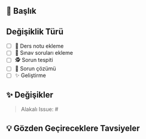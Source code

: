 <!-- Yardımın ve desteğin için teşekkürler. Detaylı bilgiler için  contributing dosyasına bakabilirsin. -->

## 📑 Başlık
<!-- Değişikliği özetleyen başlık, hangi issue'ye çözüm buluyorsa onunu ID'si (Örn: #12) -->

## Değişiklik Türü

- [ ] 📘 Ders notu ekleme
- [ ] 📃 Sınav soruları ekleme
- [ ] 🕵️‍ Sorun tespiti
- [ ] 🐛 Sorun çözümü
- [ ] ✨ Geliştirme

## ✨ Değişikler
<!--
- Pull Request'te değiştirdiğin özellikler nelerdir?
- Issue'ye bağlı ise #'nın yanına sadece issue numarasını yazın
-->

> Alakalı Issue: #

## 💡 Gözden Geçireceklere Tavsiyeler
<!--
- İsteğe bağlıdır
- Eğer kişilere yönelik bir vurgu yapacaksan @kisi yapısı ile bunu yapabilirsin
- Önemli olduğunu belirmek istediğin özel notları yazabilirsin
-->

